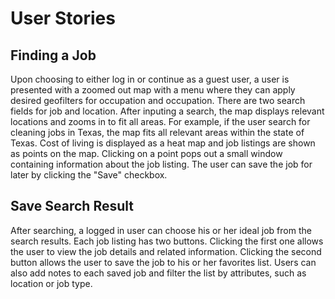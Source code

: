 # User Stories
## Finding a Job
Upon choosing to either log in or continue as a guest user, a user is presented with a zoomed out map with a menu where they can apply desired geofilters for occupation and occupation.
There are two search fields for job and location.
After inputing a search, the map displays relevant locations and zooms in to fit all areas.
For example, if the user search for cleaning jobs in Texas, the map fits all relevant areas within the state of Texas.
Cost of living is displayed as a heat map and job listings are shown as points on the map.
Clicking on a point pops out a small window containing information about the job listing.
The user can save the job for later by clicking the "Save" checkbox.

## Save Search Result
After searching, a logged in user can choose his or her ideal job from the search results. Each job listing has two buttons. Clicking the first one allows the user to view the job details and related information. Clicking the second button allows the user to save the job to his or her favorites list. Users can also add notes to each saved job and filter the list by attributes, such as location or job type.
